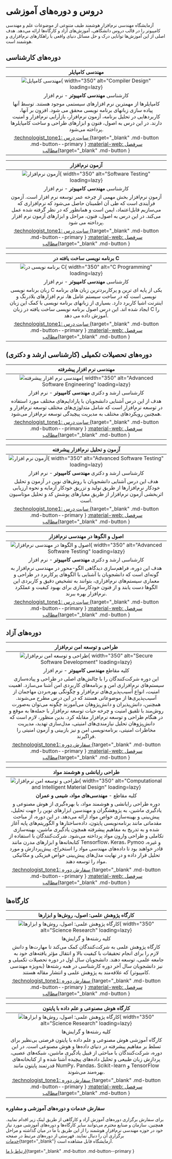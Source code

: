 # دروس و دوره‌های آموزشی

آزمایشگاه مهندسی نرم‌افزار هوشمند طیف متنوعی از موضوعات علم و مهندسی کامپیوتر را در قالب‌ دروس دانشگاهی، آموزش‌های آزاد و کارگاه‌ها ارائه می‌دهد. 
هدف اصلی از این آموزش‌ها توانایی درک و حل مسائل دنیای واقعی با راهکارهای نرم‌افزاری و هوشمند است. 

## دوره‌های کارشناسی 

<div class="grid cards" markdown>

<!-- Compiler -->
<div class="grid" markdown>

|                                                                                                                                   **مهندسی کامپایلر**                                                                                                                                   |
|:---------------------------------------------------------------------------------------------------------------------------------------------------------------------------------------------------------------------------------------------------------------------------------------:|
|                                                                                               ![مهندسی کامپایل](figs/compiler-logo2.png){ width="350" alt="Compiler Design" loading=lazy}                                                                                               |
|                                                                                                                       کارشناسی  **مهندسی کامپیوتر**  - نرم افزار                                                                                                                        |
| کامپایلرها از مهمترین نرم افزارهای سیستمی موجود هستند. توسط آنها پیاده سازی زبانهای برنامه نویسی محقق می شود. افزون بر آنها، کاربردهایی در تحلیل برنامه، آزمون نرم‌افزار، بازآرایی نرم‌افزار و امنیت دارند. در این درس به اصول، فنون و ابزارهای طراحی و ساخت کامپایلرها پرداخته می‌شود. |
|                                [:technologist_tone1: سایت درس ](https://m-zakeri.github.io/Compilers){target="_blank" .md-button .md-button--primary }             [ :material-web: سرفصل مطالب](compiler_engineering.md){target="_blank" .md-button  }                                 |

</div>

<!-- Software Testing -->
<div class="grid" markdown>

|                                                                                                                               **آزمون نرم‌افزار**                                                                                                                               |
|:-------------------------------------------------------------------------------------------------------------------------------------------------------------------------------------------------------------------------------------------------------------------------------:|
|                                                                                         ![آزمون نرم‌افزار](figs/software-testing.jpg){ width="350" alt="Software Testing" loading=lazy}                                                                                         |
|                                                                                                                   کارشناسی   **مهندسی کامپیوتر**  - نرم افزار                                                                                                                   |
| آزمون نرم‌افزار بخش مهمی از چرخه عمر توسعه نرم افزار است. آزمون فرآیندی است که طی آن اطمینان حاصل می‌شود که نرم‌افزاری که می‌سازیم قابل‌اعتماد، ایمن است و همانطور که در نظر گرفته شده عمل می‌کند.  در این درس به اصول، فنون، مراحل و ابزارهای آزمون نرم افزار پرداخته می شود. |
|                           [:technologist_tone1: سایت درس ](https://m-zakeri.github.io/SoftwareTesting){target="_blank" .md-button .md-button--primary }             [ :material-web: سرفصل مطالب](software_testing.md){target="_blank" .md-button  }                            |

</div>

<!-- Computer Programming -->
<div class="grid" markdown>

|                                                                                                                                **برنامه نویسی ساخت یافته در C**                                                                                                                                |
|:----------------------------------------------------------------------------------------------------------------------------------------------------------------------------------------------------------------------------------------------------------------------------------------------:|
|                                                                                                  ![برنامه نویسی در C ](figs/c-programming.png){ width="350" alt="C Programming" loading=lazy}                                                                                                  |
|                                                                                                                          کارشناسی   **مهندسی کامپیوتر**  - نرم افزار                                                                                                                           |
| زبان برنامه نویسی C یکی از پایه ای ترین و پرکاربردترین زبان های برنامه نویسی است که در ساخت سیستم عامل ها، نرم افزارهای بلادرنگ و اینترنت اشیا کاربرد دارد. بسیاری از زبانهای برنامه نویسی با کمک این زبان ایجاد شده اند. این درس اصول برنامه نویسی ساخت یافته در زبان C را آموزش داده می دهد. |
|                                           [:technologist_tone1: سایت درس ](https://m-zakeri.github.io/CP){target="_blank" .md-button .md-button--primary }             [ :material-web: سرفصل مطالب](c_programming.md){target="_blank" .md-button  }                                           |

</div>

</div>




## دوره‌های تحصیلات تکمیلی (کارشناسی ارشد و دکتری)

<div class="grid cards" markdown>

<!-- Advanced Software Engineering -->
<div class="grid" markdown>

|                                                                                                                **مهندسی نرم افزار پیشرفته**                                                                                                                |
|:----------------------------------------------------------------------------------------------------------------------------------------------------------------------------------------------------------------------------------------------------------:|
|                                                                         ![مهندسی نرم افزار پیشرفته ](figs/ase.jpg){ width="350" alt="Advanced Software Engineering" loading=lazy}                                                                          |
|                                                                                                  کارشناسی ارشد و دکتری  **مهندسی کامپیوتر**  - نرم افزار                                                                                                   |
|                           هدف از این درس آشنایی دانشجویان با پارادایم‌های مختلف مورد استفاده در توسعه نرم‌افزار است که شامل متدلوژی‌های مختلف توسعه نرم‌افزار و همچنین رویکردهای مختلف به مدیریت پیچیدگی توسعه نرم‌افزار می‌شود.                           |
| [:technologist_tone1: سایت درس ](https://m-zakeri.github.io/advanced-software-engineering.html){target="_blank" .md-button .md-button--primary }             [ :material-web: سرفصل مطالب](software_engineering_advanced.md){target="_blank" .md-button  } |

</div>

<!-- Advanced Software Testing and Program Analysis -->
<div class="grid" markdown>

|                                                                                                 **آزمون و تحلیل نرم‌افزار پیشرفته**                                                                                                 |
|:-----------------------------------------------------------------------------------------------------------------------------------------------------------------------------------------------------------------------------------:|
|                                                          ![آزمون نرم افزار](figs/software-testing-advanced.jpg){ width="350" alt="Advanced Software Testing" loading=lazy}                                                          |
|                                                                                      کارشناسی ارشد و دکتری   **مهندسی کامپیوتر**  - نرم افزار                                                                                       |
|            هدف این درس آشنایی دانشجویان با روش‌های نوین در آزمون و تحلیل  خودکار نرم‌افزارها از طریق تولید و تزریق  خودکار آزمایه و نحوه ارزیابی اثربخشی آزمون نرم‌افزار از طریق معیارهای پوشش کد و تحلیل موتاسیون است.             |
| [:technologist_tone1: سایت درس ](https://m-zakeri.github.io/SoftwareTesting){target="_blank" .md-button .md-button--primary }             [ :material-web: سرفصل مطالب](software_testing_advanced.md){target="_blank" .md-button  } |

</div>

<!-- Patterns in Software Engineering -->
<div class="grid" markdown>

|                                                                                                                            **اصول و الگوها در مهندسی نرم‌افزار**                                                                                                                            |
|:-------------------------------------------------------------------------------------------------------------------------------------------------------------------------------------------------------------------------------------------------------------------------------------------:|
|                                                                                       ![اصول و الگوها در مهندسی نرم‌افزار ](figs/software-engineering-patterns-and-principles.jpg){ width="350" alt="Advanced Software Testing" loading=lazy}                                                                                        |
|                                                                                                                  کارشناسی ارشد و دکتری   **مهندسی کامپیوتر**  - نرم افزار                                                                                                                   |
|  هدف این دوره، فراهم‌سازی دیدگاهی الگو-محور در مهندسی نرم‌افزار به گونه‌ای است که دانشجویان با آشنایی با الگوهای پرکاربرد در طراحی و معماری سیستم‌های نرم‌افزاری، بتوانند به تشخیص دقیق و کاربردی این الگوها دست یابند و از فنون خودکارسازی برای بهبود کیفیت و عملکرد نرم‌افزار بهره ببرند. | 
|          [:technologist_tone1: سایت درس ](https://www.m-zakeri.ir/patterns-and-principle-in-software-engineering.html){target="_blank" .md-button .md-button--primary }             [ :material-web: سرفصل مطالب](software_engineering_patterns.md){target="_blank" .md-button  }           |

</div>

</div>



## دوره‌های آزاد



<div class="grid cards" markdown>

<!-- 1. Secure software design and development -->
<div class="grid" markdown>

|                                                                                                                                                                                                                                                                                                **طراحی و توسعه امن نرم‌افزار**                                                                                                                                                                                                                                                                                                |
|:-----------------------------------------------------------------------------------------------------------------------------------------------------------------------------------------------------------------------------------------------------------------------------------------------------------------------------------------------------------------------------------------------------------------------------------------------------------------------------------------------------------------------------------------------------------------------------------------------------------------------------:|
|                                                                                                                                                                                                                                              ![طراحی و توسعه امن نرم‌افزار ](figs/secure-software-development.png){ width="350" alt="Secure Software Development" loading=lazy}                                                                                                                                                                                                                                               |
|                                                                                                                                                                                                                                                                                         کلیه مقاطع   **مهندسی کامپیوتر**  - نرم افزار                                                                                                                                                                                                                                                                                         |
| این دوره شرکت‌کنندگان را با چالش‌های اصلی در طراحی و پیاده‌سازی سیستم‌های نرم‌افزاری امن و برنامه‌های کاربردی امن آشنا می‌سازد. اهمیت امنیت، انواع آسیب‌پذیری‌های نرم‌افزار و چگونگی بهره‌بردن مهاجمان از آسیب‌پذیری‌ها از موضوعاتی هستند که در این درس مطرح می‌شوند. همچنین، دانش‌پذیران و دانش‌پژوهان می‌آموزند چگونه می‌توان به‌صورت روش‌مند با تلفیق امنیت و چرخه حیات توسعه نرم‌افزار با حمله‌ها به موقع و در هنگام طراحی و توسعه نرم‌افزار مقابله کرد. بدین منظور، لازم است که دانش‌پژوهان تحلیل نیازمندی‌های امنیتی، مدل‌سازی تهدید، مدیریت مخاطرات امنیتی، برنامه‌نویسی امن و نیز بازبینی و آزمون امنیتی را فراگیرند. | 
|                                                                                                                                                                                                          [:technologist_tone1: سفارش دوره ](../contact.md){target="_blank" .md-button .md-button--primary }             [ :material-web: سرفصل مطالب](secure_software_development.md){target="_blank" .md-button  }                                                                                                                                                                                                           |

</div>

<!-- 2. Computational and Intelligent Material Design -->
<div class="grid" markdown>

|                                                                                                                                                                                                                                                                                                          **طراحی رایانشی و هوشمند مواد**                                                                                                                                                                                                                                                                                                           |
|:---------------------------------------------------------------------------------------------------------------------------------------------------------------------------------------------------------------------------------------------------------------------------------------------------------------------------------------------------------------------------------------------------------------------------------------------------------------------------------------------------------------------------------------------------------------------------------------------------------------------------------------------------:|
|                                                                                                                                                                                                                                                         ![طراحی و توسعه امن نرم‌افزار ](figs/computational_and_intelligent_material_design.png){ width="350" alt="Computational and Intelligent Material Design" loading=lazy}                                                                                                                                                                                                                                                          |
|                                                                                                                                                                                                                                                                                                   کلیه مقاطع - **مهندسی‌های مواد، شیمی و عمران**                                                                                                                                                                                                                                                                                                    |
| دوره طراحی رایانشی و هوشمند مواد، با بهره‌گیری از هوش مصنوعی و یادگیری ماشین، به پژوهشگران و مهندسین ابزارهای نوین را جهت تحلیل، پیش‌بینی و بهینه‌سازی خواص مواد ارائه می‌دهد. در این دوره، از مباحث مقدماتی مانند برنامه‌نویسی پایتون، داده‌ساختارها و الگوریتم‌های پایه آغاز شده و به تدریج به مفاهیم پیشرفته همچون یادگیری ماشین، بهینه‌سازی تکاملی و طراحی وارون مواد پرداخته می‌شود. شرکت‌کنندگان با استفاده از کتابخانه‌ها و ابزارهای مدرن مانند Tensorflow، Keras، Pymoo و غیره، قادر خواهند بود تا داده‌های مهندسی مواد را استخراج، پیش‌پردازش و مورد تحلیل قرار داده و در نهایت مدل‌های پیش‌بینی خواص فیزیکی و مکانیکی مواد را توسعه دهند. | 
|                                                                                                                                                                                                            [:technologist_tone1: سفارش دوره ](../contact.md){target="_blank" .md-button .md-button--primary }             [ :material-web: سرفصل مطالب](computational_and_intelligent_material_design.md){target="_blank" .md-button  }                                                                                                                                                                                                             |

</div>

</div>




## کارگاه‌ها 


<div class="grid cards" markdown>

<!--  Workshop 1: Science Research  -->
<div class="grid" markdown>

|                                                                                                                                                  **کارگاه پژوهش علمی: اصول، روش‌ها و ابزارها**                                                                                                                                                   |
|:------------------------------------------------------------------------------------------------------------------------------------------------------------------------------------------------------------------------------------------------------------------------------------------------------------------------------------------------:|
|                                                                                           ![کارگاه پژوهش علمی: اصول، روش‌ها و ابزارها](figs/poster-Zakeri-science-research-workshop-summer-2023.jpg){ width="350" alt="Science Research" loading=lazy}                                                                                           |
|                                                                                                                                                             کلیه رشته‌ها و گرایش‌ها                                                                                                                                                              |
| کارگاه پژوهش علمی به شرکت‌کنندگان کمک می‌کند تا مهارت‌ها و دانش لازم را برای انجام تحقیقات با کیفیت بالا و انتقال مؤثر یافته‌های خود به جامعه علمی، توسعه دهند.        دانشجویان سال اول در دوره‌ تحصیلات تکمیلی و نیز دانشجویان سال آخر دوره کارشناسی در همه رشته‌ها (به‌ویژه مهندسی کامپیوتر) که علاقه‌مند به پژوهش علمی و انتشار مقاله هستند. | 
|                                                                     [:technologist_tone1: سفارش دوره ](../contact.md){target="_blank" .md-button .md-button--primary }             [ :material-web: سرفصل مطالب](science_research_workshop.md){target="_blank" .md-button  }                                                                     |

</div>

<div class="grid" markdown>

|                                                                                                                                                        **کارگاه هوش مصنوعی و علم داده با پایتون**                                                                                                                                                         |
|:---------------------------------------------------------------------------------------------------------------------------------------------------------------------------------------------------------------------------------------------------------------------------------------------------------------------------------------------------------:|
|                                                                                                             ![کارگاه پژوهش علمی: اصول، روش‌ها و ابزارها](figs/ai-with-python-workshop.jpg){ width="350" alt="Science Research" loading=lazy}                                                                                                              |
|                                                                                                                                                                  کلیه رشته‌ها و گرایش‌ها                                                                                                                                                                  |
| کارگاه آموزشی هوش مصنوعی و علم داده با پایتون فرصتی بی‌نظیر برای تسلط بر مفاهیم پیشرفته در دنیای داده‌ها و هوش مصنوعی است. در این دوره، شرکت‌کنندگان با مباحثی از قبیل یادگیری ماشین، شبکه‌های عصبی، پردازش زبان طبیعی و تحلیل داده‌های پیچیده آشنا شده و از کتابخانه‌های قدرتمند پایتون مانند NumPy، Pandas، Scikit-learn و TensorFlow بهره‌مند می‌شوند. | 
|                                                                                       [:technologist_tone1: سفارش دوره ](../contact.md){target="_blank" .md-button .md-button--primary }             [ :material-web: سرفصل مطالب](#){target="_blank" .md-button  }                                                                                       |

</div>

</div>



### سفارش خدمات و دوره‌های آموزشی و مشاوره

برای سفارش برگزاری دوره‌های آموزش آزاد و کارگاهی از طریق لینک زیر اقدام نمایید. همچنین، سازمان و صنایع محترم می‌توانند سایر کارگاه‌ها و دوره‌های آموزشی مورد نیاز خود در حوزه مهندسی نرم‌افزار هوشمند را از این طریق با ما در میان گذاشته و مراحل برگزاری آن را دنبال نمایند. 
فهرستی از دوره‌های مرتبط در صفحه [خدمات](../industry/services.md){target="_blank"}  آزمایشگاه قابل مشاهده است. 
 

[ارتباط با ما](../contact.md){target="_blank" .md-button .md-button--primary } 




